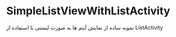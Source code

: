 # SimpleListViewWithListActivity
نمونه ساده از نمایش آیتم ها به صورت لیستی با استفاده از ListActivity
